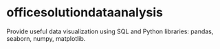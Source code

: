 # officesolutiondataanalysis
Provide useful data visualization using SQL and Python libraries: pandas, seaborn, numpy, matplotlib.
